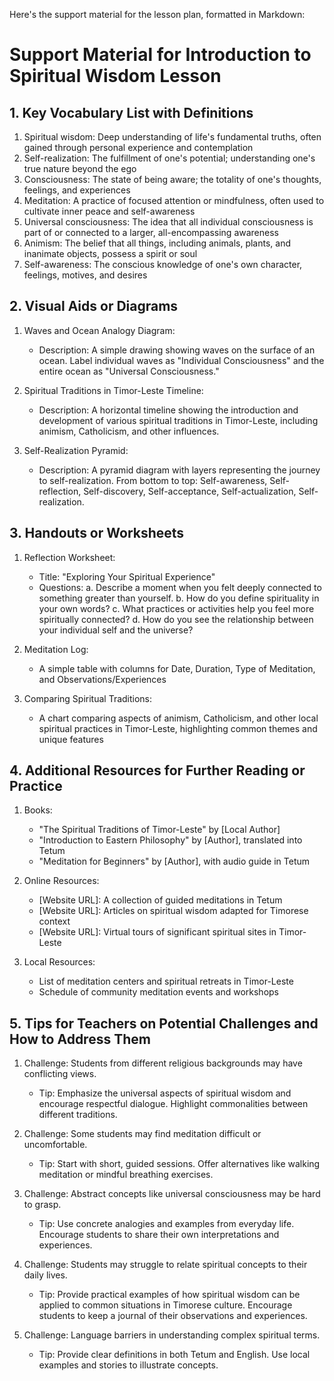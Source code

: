 Here's the support material for the lesson plan, formatted in Markdown:

# Support Material for Introduction to Spiritual Wisdom Lesson

## 1. Key Vocabulary List with Definitions

1. Spiritual wisdom: Deep understanding of life's fundamental truths, often gained through personal experience and contemplation
2. Self-realization: The fulfillment of one's potential; understanding one's true nature beyond the ego
3. Consciousness: The state of being aware; the totality of one's thoughts, feelings, and experiences
4. Meditation: A practice of focused attention or mindfulness, often used to cultivate inner peace and self-awareness
5. Universal consciousness: The idea that all individual consciousness is part of or connected to a larger, all-encompassing awareness
6. Animism: The belief that all things, including animals, plants, and inanimate objects, possess a spirit or soul
7. Self-awareness: The conscious knowledge of one's own character, feelings, motives, and desires

## 2. Visual Aids or Diagrams

1. Waves and Ocean Analogy Diagram:
   - Description: A simple drawing showing waves on the surface of an ocean. Label individual waves as "Individual Consciousness" and the entire ocean as "Universal Consciousness."

2. Spiritual Traditions in Timor-Leste Timeline:
   - Description: A horizontal timeline showing the introduction and development of various spiritual traditions in Timor-Leste, including animism, Catholicism, and other influences.

3. Self-Realization Pyramid:
   - Description: A pyramid diagram with layers representing the journey to self-realization. From bottom to top: Self-awareness, Self-reflection, Self-discovery, Self-acceptance, Self-actualization, Self-realization.

## 3. Handouts or Worksheets

1. Reflection Worksheet:
   - Title: "Exploring Your Spiritual Experience"
   - Questions:
     a. Describe a moment when you felt deeply connected to something greater than yourself.
     b. How do you define spirituality in your own words?
     c. What practices or activities help you feel more spiritually connected?
     d. How do you see the relationship between your individual self and the universe?

2. Meditation Log:
   - A simple table with columns for Date, Duration, Type of Meditation, and Observations/Experiences

3. Comparing Spiritual Traditions:
   - A chart comparing aspects of animism, Catholicism, and other local spiritual practices in Timor-Leste, highlighting common themes and unique features

## 4. Additional Resources for Further Reading or Practice

1. Books:
   - "The Spiritual Traditions of Timor-Leste" by [Local Author]
   - "Introduction to Eastern Philosophy" by [Author], translated into Tetum
   - "Meditation for Beginners" by [Author], with audio guide in Tetum

2. Online Resources:
   - [Website URL]: A collection of guided meditations in Tetum
   - [Website URL]: Articles on spiritual wisdom adapted for Timorese context
   - [Website URL]: Virtual tours of significant spiritual sites in Timor-Leste

3. Local Resources:
   - List of meditation centers and spiritual retreats in Timor-Leste
   - Schedule of community meditation events and workshops

## 5. Tips for Teachers on Potential Challenges and How to Address Them

1. Challenge: Students from different religious backgrounds may have conflicting views.
   - Tip: Emphasize the universal aspects of spiritual wisdom and encourage respectful dialogue. Highlight commonalities between different traditions.

2. Challenge: Some students may find meditation difficult or uncomfortable.
   - Tip: Start with short, guided sessions. Offer alternatives like walking meditation or mindful breathing exercises.

3. Challenge: Abstract concepts like universal consciousness may be hard to grasp.
   - Tip: Use concrete analogies and examples from everyday life. Encourage students to share their own interpretations and experiences.

4. Challenge: Students may struggle to relate spiritual concepts to their daily lives.
   - Tip: Provide practical examples of how spiritual wisdom can be applied to common situations in Timorese culture. Encourage students to keep a journal of their observations and experiences.

5. Challenge: Language barriers in understanding complex spiritual terms.
   - Tip: Provide clear definitions in both Tetum and English. Use local examples and stories to illustrate concepts.
